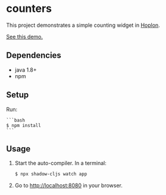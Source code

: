 # counters

This project demonstrates a simple counting widget in [Hoplon][1].

[See this demo.][3]

## Dependencies

- java 1.8+
- npm

## Setup

Run:

    ```bash
    $ npm install
    ```

## Usage

1. Start the auto-compiler. In a terminal:

    ```bash
    $ npx shadow-cljs watch app
    ```


2. Go to [http://localhost:8080][2] in your browser.

[1]: https://hoplon.io
[2]: http://localhost:8080
[3]: https://hoplon.github.io/demos/counters/
